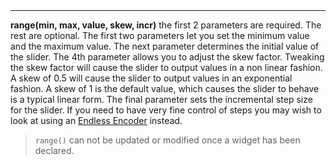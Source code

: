 <a name="range"><h3 style="padding-top: 40px; margin-top: 40px;"></h3></a>
_____________________________
**range(min, max, value, skew, incr)** the first 2 parameters are required. The rest are optional. The first two parameters let you set the minimum value and the maximum value. The next parameter determines the initial value of the slider. The 4th parameter allows you to adjust the skew factor. Tweaking the skew factor will cause the slider to output values in a non linear fashion. A skew of 0.5 will cause the slider to output values in an exponential fashion. A skew of 1 is the default value, which causes the slider to behave is a typical linear form. The final parameter sets the incremental step size for the slider. If you need to have very fine control of steps you may wish to look at using an [Endless Encoder](./encoder.md) instead. 

> `range()` can not be updated or modified once a widget has been declared. 